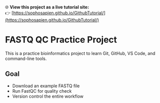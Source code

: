 🌐 **View this project as a live tutorial site:**  
👉 [https://sophosapien.github.io/GithubTutorial/](https://sophosapien.github.io/GithubTutorial/)


# FASTQ QC Practice Project

This is a practice bioinformatics project to learn Git, GitHub, VS Code, and command-line tools.

## Goal
- Download an example FASTQ file
- Run FastQC for quality check
- Version control the entire workflow
